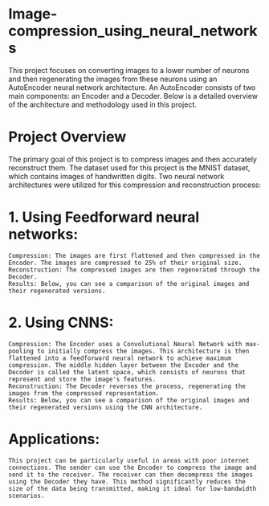 # Image-compression_using_neural_networks
This project focuses on converting images to a lower number of neurons and then regenerating the images from these neurons using an AutoEncoder neural network architecture. An AutoEncoder consists of two main components: an Encoder and a Decoder. Below is a detailed overview of the architecture and methodology used in this project.

# Project Overview
The primary goal of this project is to compress images and then accurately reconstruct them. The dataset used for this project is the MNIST dataset, which contains images of handwritten digits. Two neural network architectures were utilized for this compression and reconstruction process:
# 1. Using Feedforward neural networks:
    Compression: The images are first flattened and then compressed in the Encoder. The images are compressed to 25% of their original size.
    Reconstruction: The compressed images are then regenerated through the Decoder. 
    Results: Below, you can see a comparison of the original images and their regenerated versions.
# 2. Using CNNS:
    Compression: The Encoder uses a Convolutional Neural Network with max-pooling to initially compress the images. This architecture is then flattened into a feedforward neural network to achieve maximum compression. The middle hidden layer between the Encoder and the Decoder is called the latent space, which consists of neurons that represent and store the image's features.
    Reconstruction: The Decoder reverses the process, regenerating the images from the compressed representation.
    Results: Below, you can see a comparison of the original images and their regenerated versions using the CNN architecture. 

# Applications:
    This project can be particularly useful in areas with poor internet connections. The sender can use the Encoder to compress the image and send it to the receiver. The receiver can then decompress the images using the Decoder they have. This method significantly reduces the size of the data being transmitted, making it ideal for low-bandwidth scenarios.
